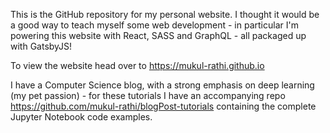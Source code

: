 
This is the GitHub repository for my personal website. I thought it would be a good way to teach myself some web development - in particular I'm powering this website with React, SASS and GraphQL - all packaged up with GatsbyJS!

To view the website head over to https://mukul-rathi.github.io 

I have a Computer Science blog, with a strong emphasis on deep learning (my pet passion) - for these tutorials I have an accompanying repo https://github.com/mukul-rathi/blogPost-tutorials containing the complete Jupyter Notebook code examples.
